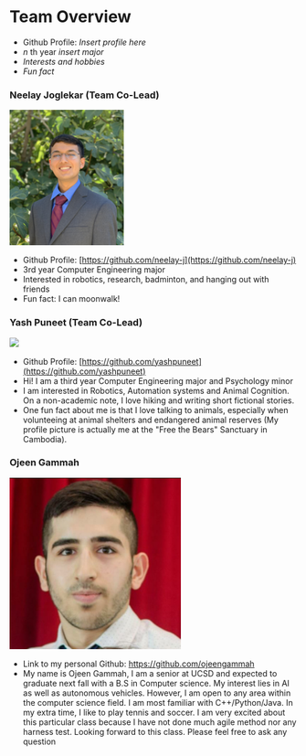 # Team Overview 

- Github Profile: _Insert profile here_
- _n_ th year _insert major_
- _Interests and hobbies_
- _Fun fact_

### Neelay Joglekar (Team Co-Lead)

<img src="./assets/NeelayJ.JPG" width="200">

- Github Profile: [https://github.com/neelay-j](https://github.com/neelay-j)
- 3rd year Computer Engineering major
- Interested in robotics, research, badminton, and hanging out with friends
- Fun fact: I can moonwalk!

### Yash Puneet (Team Co-Lead)

<img src="./assets/YashP.JPG" width="200">

- Github Profile: [https://github.com/yashpuneet](https://github.com/yashpuneet)
- Hi! I am a third year Computer Engineering major and Psychology minor
- I am interested in Robotics, Automation systems and Animal Cognition. On a
  non-academic note, I love hiking and writing short fictional stories.
- One fun fact about me is that I love talking to animals, especially when
  volunteeing at animal shelters and endangered animal reserves (My profile
  picture is actually me at the "Free the Bears" Sanctuary in Cambodia).

### Ojeen Gammah

<img src="4.jpg"  width="300" height="300">

- Link to my personal Github: https://github.com/ojeengammah
- My name is Ojeen Gammah, I am a senior at UCSD and expected to graduate next fall with a B.S in Computer science. My interest lies in AI as well as autonomous vehicles. However, I am open to any area within the computer science field. I am most familiar with C++/Python/Java. In my extra time, I like to play tennis and soccer. I am very excited about this particular class because I have not done much agile method nor any harness test. Looking forward to this class. Please feel free to ask any question
